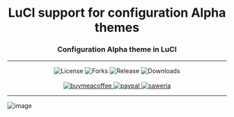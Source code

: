 <div align="center">
  <h1>LuCI support for configuration Alpha themes</h1>
  <h3>Configuration Alpha theme in LuCI</h3>
</div>
<hr/>
<div align="center">
  <img alt="License" src="https://img.shields.io/github/license/animegasan/luci-app-alpha-config?style=for-the-badge">
  <img alt="Forks" src="https://img.shields.io/github/forks/animegasan/luci-app-alpha-config?style=for-the-badge">
  <img alt="Release" src="https://img.shields.io/github/v/release/animegasan/luci-app-alpha-config?style=for-the-badge">
  <img alt="Downloads" src="https://img.shields.io/github/downloads/animegasan/luci-app-alpha-config/total?style=for-the-badge">
</div>
<br/>
<div align="center">
  <a target="_blank" href="https://www.buymeacoffee.com/animegasan">
    <img alt="buymeacoffee" src="https://img.shields.io/badge/buy%20me%20a%20coffee-donation?style=for-the-badge&logo=buymeacoffee&labelColor=black&color=%23FFDD00">
  </a>
  <a target="_blank" href="https://www.paypal.com/paypalme/animegasan">
    <img alt="paypal" src="https://img.shields.io/badge/paypal-donation?style=for-the-badge&logo=paypal&labelColor=black&color=%23003087">
  </a>
  <a target="_blank" href="https://saweria.co/animegasan">
    <img alt="saweria" src="https://img.shields.io/badge/saweria-donation?style=for-the-badge&logo=adobeindesign&labelColor=black&color=%23FFA401">
  </a>
</div>
<hr/>

![image](https://github.com/animegasan/luci-app-alpha-config/assets/14136053/57afd701-49f9-4fe9-8f35-012cfbb8120a)
